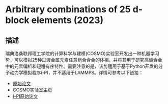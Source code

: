 # Arbitrary combinations of 25 d-block elements (2023)
## 描述
瑞典洛桑联邦理工学院的计算科学与建模(COSMO)实验室开发出一种机器学习势，可以模拟25种过渡金属元素任意组合合金的体相，并将其用于研究高熵合金中的元素偏析和短程有序特性。需要注意的是，该势适用于基于Python开发的分子动力学模拟程序i-PI，并不适用于LAMMPS。详情可参考以下链接：  
- [原始论文](https://doi.org/10.1103/PhysRevMaterials.7.045802)  
- [COSMO实验室主页](https://github.com/lab-cosmo)  
- [i-PI原始论文](https://doi.org/10.1016/j.cpc.2018.09.020)  